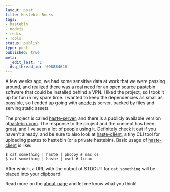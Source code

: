 ```yaml
---
layout: post
title: Hastebin Rocks
tags:
- hastebin
- nodejs
- redis
- Tools
status: publish
type: post
published: true
meta:
  _edit_last: '1'
  dsq_thread_id: '608834640'
---
```

A few weeks ago, we had some sensitive data at work that we were passing around, and realized there was a real need for an open source pastebin software that could be installed behind a VPN. I liked the project, so I took it up for fun in my spare time. I wanted to keep the dependencies as small as possible, so I ended up going with a<a href="http://nodejs.org/">node.js</a> server, backed by files and serving static assets.

The project is called <a href="https://github.com/seejohnrun/haste-server">haste-server</a>, and there is a publicly available version at<a href="http://hastebin.com/">hastebin.com</a>. The response to the project and the concept has been great, and I ve seen a lot of people using it. Definitely check it out if you haven't already, and be sure to also look at <a href="https://github.com/seejohnrun/haste-client">haste-client</a>, a tiny CLI tool for uploading pastes to hastebin (or a private hastebin). Basic usage of <a href="https://github.com/seejohnrun/haste-client">haste-client</a> is like:
<div>
<pre><code>$ cat something | haste | pbcopy # mac os
$ cat something | haste | xsel # linux </code></pre>
</div>
After which, a URL with the output of STDOUT for <code>cat something</code> will be placed into your clipboard!

Read more on the <a href="http://hastebin.com/about.md">about page</a> and let me know what you think!
